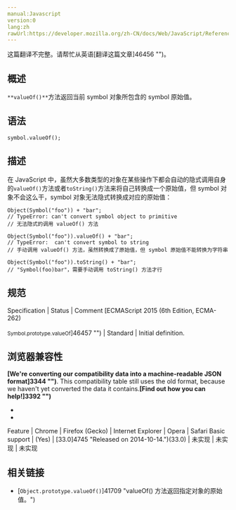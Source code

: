 ```yaml
---
manual:Javascript
version:0
lang:zh
rawUrl:https://developer.mozilla.org/zh-CN/docs/Web/JavaScript/Reference/Global_Objects/Symbol/valueOf#
---
```




这篇翻译不完整。请帮忙从英语[翻译这篇文章]46456 "")。





## 概述<a name="Summary"></a>


`**valueOf()**`方法返回当前 symbol 对象所包含的 symbol 原始值。


## 语法<a name="Syntax"></a>

```
symbol.valueOf();

```

## 描述<a name="Description"></a>


在 JavaScript 中，虽然大多数类型的对象在某些操作下都会自动的隐式调用自身的`valueOf()`方法或者`toString()`方法来将自己转换成一个原始值，但 symbol 对象不会这么干，symbol 对象无法隐式转换成对应的原始值：


```
Object(Symbol("foo")) + "bar";
// TypeError: can't convert symbol object to primitive
// 无法隐式的调用 valueOf() 方法

Object(Symbol("foo")).valueOf() + "bar";
// TypeError:  can't convert symbol to string
// 手动调用 valueOf() 方法，虽然转换成了原始值，但 symbol 原始值不能转换为字符串

Object(Symbol("foo")).toString() + "bar";
// "Symbol(foo)bar"，需要手动调用 toString() 方法才行
```

## 规范<a name="规范"></a>

Specification | Status | Comment 
[ECMAScript 2015 (6th Edition, ECMA-262)<br></br><small>Symbol.prototype.valueOf</small>]46457 "") | Standard | Initial definition. 


## 浏览器兼容性<a name="浏览器兼容性"></a>


**[We&#39;re converting our compatibility data into a machine-readable JSON format]3344 "")**. This compatibility table still uses the old format, because we haven&#39;t yet converted the data it contains.**[Find out how you can help!]3392 "")**


* 
* 

Feature | Chrome | Firefox (Gecko) | Internet Explorer | Opera | Safari 
Basic support | (Yes) | [33.0]4745 "Released on 2014-10-14.")(33.0) | 未实现 | 未实现 | 未实现 




## 相关链接<a name="See_Also"></a>

* [`Object.prototype.valueOf()`]41709 "valueOf() 方法返回指定对象的原始值。")



